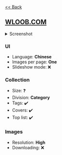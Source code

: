 [<< Back](/README.md)

## [WLOOB.COM](http://www.wloob.com/)

<!--Screenshot 1280x2000-->
<details>
  <summary>Screenshot</summary>

  ![image](screenshot.png)
</details>

<!--
✔️ - Yes
❌ - No
❓ - Unknown
-->

### UI
<!--
Language(s) (English/Chinese/Russian etc.)
Images per page (One/Several/All)
Slideshow mode (✔️/❌)
-->
- Language: **Chinese**
- Images per page: **One**
- Slideshow mode: ❌

### Collection
<!--
Division (Category/Photo agency/Country etc.)
Size (approximately, may me unknown)
Tags (✔️/❌)
Covers (✔️/❌)
Top list (✔️/❌)
-->
- Size: ❓
- Division: **Category**
- Tags: ✔️
- Covers: ✔️
- Top list: ✔️

### Images
<!--
Resolution (Medium/High/Original)
Downloading (✔️/❌)
-->
- Resolution: **High**
- Downloading: ❌
